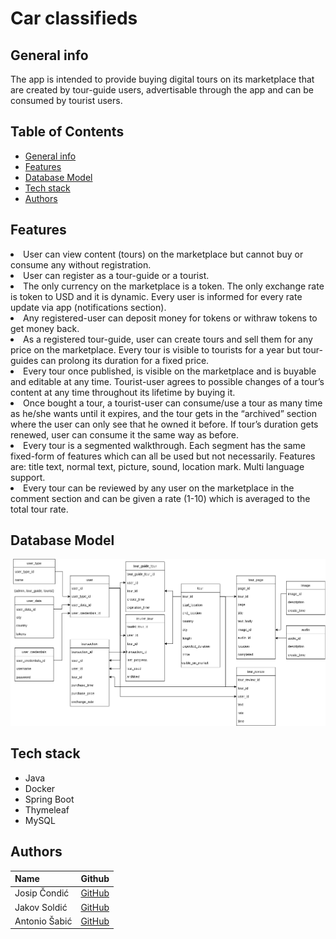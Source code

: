 # Car classifieds
## General info
<p>The app is intended to provide buying digital tours on its marketplace that are created by tour-guide users, advertisable through the app and can be consumed by tourist users.
</p>

## Table of Contents

  - [General info](#general-info)
  - [Features](#features)
  - [Database Model](#database-model)
  - [Tech stack](#tech-stack)
  - [Authors](#authors)


## Features

<li>User can view content (tours) on the marketplace but cannot buy or consume any without registration.

<li>User can register as a tour-guide or a tourist.

<li>The only currency on the marketplace is a token. The only exchange rate is token to USD and it is dynamic. Every user is informed for every rate update via app (notifications section).

<li>Any registered-user can deposit money for tokens or withraw tokens to get money back.

<li>As a registered tour-guide, user can create tours and sell them for any price on the marketplace. Every tour is visible to tourists for a year but tour-guides can prolong its duration for a fixed price.

<li>Every tour once published, is visible on the marketplace and is buyable and editable at any time. Tourist-user agrees to possible changes of a tour’s content at any time throughout its lifetime by buying it.

<li>Once bought a tour, a tourist-user can consume/use a tour as many time as he/she wants until it expires, and the tour gets in the “archived” section where the user can only see that he owned it before. If tour’s duration gets renewed, user can consume it the same way as before.

<li>Every tour is a segmented walkthrough. Each segment has the same fixed-form of features which can all be used but not necessarily. 
Features are: title text, normal text, picture, sound, location mark. Multi language support.

<li>Every tour can be reviewed by any user on the marketplace in the comment section and can be given a rate (1-10) which is averaged to the total tour rate.
</ul></ul>

 <br>

## Database Model

![](scheme_02.drawio.png)

## Tech stack


* Java
* Docker
* Spring Boot
* Thymeleaf
* MySQL

## Authors

| Name            | Github                                        |
| --------------- | --------------------------------------------- |
| Josip Čondić  | [GitHub](https://github.com/ararune)|
| Jakov Soldić  | [GitHub](https://github.com/JakovSoldic)|
| Antonio Šabić    | [GitHub](https://github.com/ansabic)|

